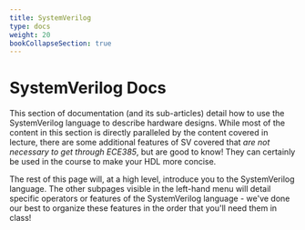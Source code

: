 ```yaml
---
title: SystemVerilog
type: docs
weight: 20
bookCollapseSection: true
---
```


# SystemVerilog Docs

This section of documentation (and its sub-articles) detail how to use the SystemVerilog language to describe hardware designs. While most of the content in this section is directly paralleled by the content covered in lecture, there are some additional features of SV covered that _are not necessary to get through ECE385_, but are good to know! They can certainly be used in the course to make your HDL more concise.

The rest of this page will, at a high level, introduce you to the SystemVerilog language. The other subpages visible in the left-hand menu will detail specific operators or features of the SystemVerilog language - we've done our best to organize these features in the order that you'll need them in class!
